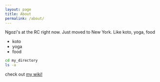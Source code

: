 ```yaml
---
layout: page
title: About
permalink: /about/
---
```


Ngozi's at the RC right now. Just moved to New York. Like koto, yoga, food
- koto
- yoga
- food

``` bash
cd my_directory
ls -a
```

check out [my wiki!](https://github.com/ngozinwogwugwu/ngozinwogwugwu.github.io/wiki)
